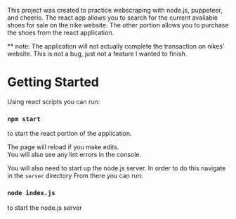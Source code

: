 This project was created to practice webscraping with node.js, puppeteer, and cheerio. The react app allows you to search for the current available shoes for sale on the nike website. The other portion allows you to purchase the shoes from the react application. 

** note: The application will not actually complete the transaction on nikes' website. This is not a bug, just not a feature I wanted to finish.

# Getting Started
Using react scripts you can run:
### `npm start`
to start the react portion of the application.

The page will reload if you make edits.\
You will also see any lint errors in the console.

You will also need to start up the node.js server.
In order to do this navigate in the `server` directory
From there you can run:
### `node index.js`
to start the node.js server
